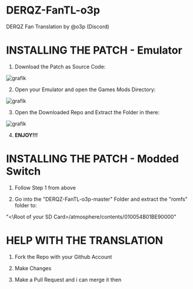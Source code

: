 # DERQZ-FanTL-o3p
DERQZ Fan Translation by @o3p (Discord)

# INSTALLING THE PATCH - Emulator

1. Download the Patch as Source Code:

![grafik](https://github.com/user-attachments/assets/35ebb94a-1e34-4854-b25c-dbd6486127cd)

2. Open your Emulator and open the Games Mods Directory:

![grafik](https://github.com/user-attachments/assets/16a44afb-ca4a-4202-ac00-81d7102133b0)

3. Open the Downloaded Repo and Extract the Folder in there:

![grafik](https://github.com/user-attachments/assets/9decb355-bdf0-42b4-9515-208104ed974a)

4. **ENJOY!!!**

# INSTALLING THE PATCH - Modded Switch

1. Follow Step 1 from above

2. Go into the "DERQZ-FanTL-o3p-master" Folder and extract the "romfs" folder to:

"<\Root of your SD Card>/atmosphere/contents/010054B01BE90000"

# HELP WITH THE TRANSLATION

1. Fork the Repo with your Github Account

2. Make Changes

3. Make a Pull Request and i can merge it then
